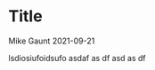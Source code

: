 Title
================
Mike Gaunt
2021-09-21

<!--#general comments===========================================================
#~~~~~~~~~~~~~~~~~~~~~~~~~~~~~~~~~~~~~~~~~~~~~~~~~~~~~~~~~~~~~~~~~~~~~~~~~~~~~~~
#
# This is [[insert description here - what it does/solve]]
#
# By: mike gaunt, michael.gaunt@wsp.com
#
# README: [[insert brief readme here]]
#-------- [[insert brief readme here]]
#
# *please use 80 character margins
# *please go to https://pkgs.rstudio.com/flexdashboard/articles/layouts.html
# to explore the different layouts available for the flexdashboard framework
#
#~~~~~~~~~~~~~~~~~~~~~~~~~~~~~~~~~~~~~~~~~~~~~~~~~~~~~~~~~~~~~~~~~~~~~~~~~~~ -->
<!--#library set-up=============================================================
#~~~~~~~~~~~~~~~~~~~~~~~~~~~~~~~~~~~~~~~~~~~~~~~~~~~~~~~~~~~~~~~~~~~~~~~~~~~~~~~
#content in this section should be removed if in production - ok for dev -->
<!--#source helpers/utilities===================================================
#~~~~~~~~~~~~~~~~~~~~~~~~~~~~~~~~~~~~~~~~~~~~~~~~~~~~~~~~~~~~~~~~~~~~~~~~~~~~~~~
#content in this section should be removed if in production - ok for dev -->
<!--#source data================================================================
#~~~~~~~~~~~~~~~~~~~~~~~~~~~~~~~~~~~~~~~~~~~~~~~~~~~~~~~~~~~~~~~~~~~~~~~~~~~~~~~
#content in this section should be removed if in production - ok for dev 
#area to upload data with and to perform initial munging
#please add test data here so that others may use/unit test these scripts -->
<!--#SECTION NAME===============================================================
#use this header to make demarcations/section in code [delete this line]
#short description -->

<div class="boxobserv">

lsdiosiufoidsufo asdaf as df asd as df

</div>

<!--end-->

